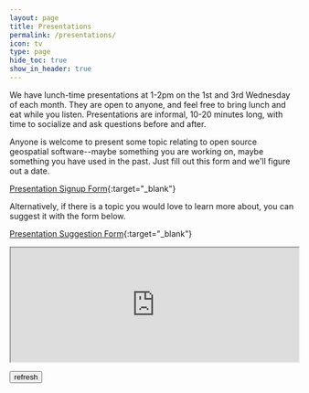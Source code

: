 ```yaml
---
layout: page
title: Presentations
permalink: /presentations/
icon: tv
type: page
hide_toc: true
show_in_header: true
---
```


We have lunch-time presentations at 1-2pm on the 1st and 3rd Wednesday of each month. They are open to anyone, and feel free to bring lunch and eat while you listen. Presentations are informal, 10-20 minutes long, with time to socialize and ask questions before and after.

Anyone is welcome to present some topic relating to open source geospatial software--maybe something you are working on, maybe something you have used in the past. Just fill out this form and we'll figure out a date.

[Presentation Signup Form](https://forms.gle/dKjcLWRzbwkfYVFz9){:target="_blank"}

Alternatively, if there is a topic you would love to learn more about, you can suggest it with the form below.

[Presentation Suggestion Form](https://forms.gle/ycK9bXo1nc3MY1vE7){:target="_blank"}

<iframe id="suggestion_form" src="https://docs.google.com/spreadsheets/d/e/2PACX-1vRs8NA7ke2yiwXr4NCaPCY0jEQxrky6eln5dsXkesk4C3zHE6obMfRXixnr3MsDUDuowSSX1Iu-o_EV/pubhtml?widget=true&amp;headers=false" width="100%" height="200px"></iframe>

<button id="refreshform" onClick="document.getElementById('suggestion_form').src = document.getElementById('suggestion_form').src;">refresh</button>
